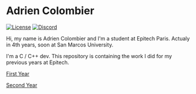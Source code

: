 #   Adrien Colombier

[![License](https://img.shields.io/badge/license-MIT-blue.svg)](https://opensource.org/licenses/MIT)
[![Discord](https://img.shields.io/discord/499285823058083882)](https://discord.gg/Pxrr6U5)

Hi, my name is Adrien Colombier and I'm a student at Epitech Paris.
Actualy in 4th years, soon at San Marcos University.

I'm a C / C++ dev.
This repository is containing the work I did for my previous years at Epitech.

[First Year](https://github.com/PixDay/Epitech/tree/master/First%20Year)

[Second Year](https://github.com/PixDay/Epitech/tree/master/Second%20Year)
